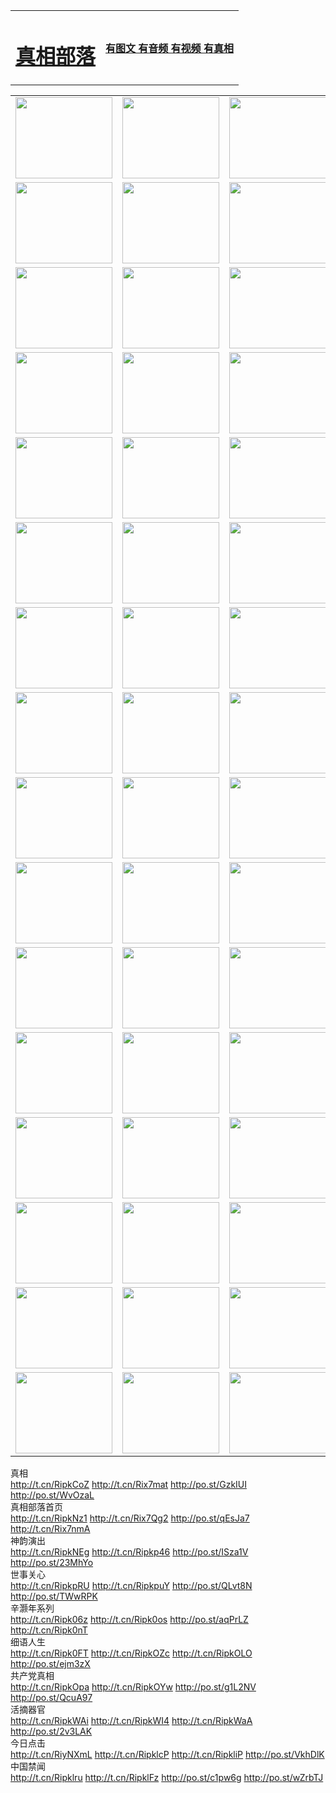 <table>
<tr>

<td>
	<H1><a href="http://43.is-a-photographer.com/zx/">真相部落</a></H1>
</td>
<td>
	<H4><a href="http://43.is-a-photographer.com/zx/">有图文 有音频 有视频 有真相</a></H4>
</td>
</tr>

</table>
<table>
<tr>
	<td><a href="http://135.sunny-love.com/xtr/107/"><img  src ="http://135.sunny-love.com/pic/2017/02/107.jpg" width="155px" height="130px"></a></td>
	<td><a href="http://135.sunny-love.com/xtr/829/"><img src ="http://135.sunny-love.com/pic/2017/02/829.jpg" width="155px" height="130px"></a></td>
	<td><a href="http://135.sunny-love.com/xtr/69/"><img  src ="http://135.sunny-love.com/pic/2017/02/69.jpg" width="155px" height="130px"></a></td>
	<td><a href="http://135.sunny-love.com/xtr/99/"><img  src ="http://135.sunny-love.com/pic/2017/02/99.jpg" width="155px" height="130px"></a></td>
</tr>
<tr>
	<td><a href="http://135.sunny-love.com/xtr/40/"><img  src ="http://135.sunny-love.com/pic/2017/02/40.jpg" width="155px" height="130px"></a></td>
	<td><a href="http://135.sunny-love.com/xtr/20/"><img  src ="http://135.sunny-love.com/pic/2017/02/20.jpg" width="155px" height="130px"></a></td>
	<td><a href="http://135.sunny-love.com/xtr/81/"><img  src ="http://135.sunny-love.com/pic/2017/02/81.jpg" width="155px" height="130px"></a></td>
	<td><a href="http://135.sunny-love.com/xtr/2/"><img  src ="http://135.sunny-love.com/pic/2017/02/2.jpg" width="155px" height="130px"></a></td>
</tr>
<tr>
	<td><a href="http://135.sunny-love.com/xtr/86/"><img  src ="http://135.sunny-love.com/pic/2017/02/86.jpg" width="155px" height="130px"></a></td>
	<td><a href="http://135.sunny-love.com/xtr/109/"><img  src ="http://135.sunny-love.com/pic/2017/02/109.jpg" width="155px" height="130px"></a></td>
	<td><a href="http://135.sunny-love.com/xtr/1378/"><img  src ="http://135.sunny-love.com/pic/2017/02/1378.jpg" width="155px" height="130px"></a></td>
	<td><a href="http://135.sunny-love.com/xtr/57/"><img  src ="http://135.sunny-love.com/pic/2017/02/57.jpg" width="155px" height="130px"></a></td>
</tr>
<tr>
	<td><a href="http://135.sunny-love.com/xtr/1219/"><img  src ="http://135.sunny-love.com/pic/2017/02/1219.jpg" width="155px" height="130px"></a></td>
	<td><a href="http://135.sunny-love.com/xtr/1220/"><img  src ="http://135.sunny-love.com/pic/2017/02/1220.jpg" width="155px" height="130px"></a></td>
	<td><a href="http://135.sunny-love.com/xtr/1221/"><img  src ="http://135.sunny-love.com/pic/2017/02/1221.jpg" width="155px" height="130px"></a></td>
	<td><a href="http://135.sunny-love.com/xtr/51/"><img  src ="http://135.sunny-love.com/pic/2017/02/51.jpg" width="155px" height="130px"></a></td>
</tr>
<tr>
	<td><a href="http://135.sunny-love.com/xtr/1055/"><img  src ="http://135.sunny-love.com/pic/2017/02/1055.jpg" width="155px" height="130px"></a></td>
	<td><a href="http://135.sunny-love.com/xtr/611/"><img  src ="http://135.sunny-love.com/pic/2017/02/611.jpg" width="155px" height="130px"></a></td>
	<td><a href="http://135.sunny-love.com/xtr/1121/"><img  src ="http://135.sunny-love.com/pic/2017/02/1121.jpg" width="155px" height="130px"></a></td>
	<td><a href="http://135.sunny-love.com/xtr/610/"><img  src ="http://135.sunny-love.com/pic/2017/02/610.jpg" width="155px" height="130px"></a></td>
</tr>
<tr>
	<td><a href="http://135.sunny-love.com/xtr/1128/"><img  src ="http://135.sunny-love.com/pic/2017/02/1128.jpg" width="155px" height="130px"></a></td>
	<td><a href="http://135.sunny-love.com/xtr/1395/"><img  src ="http://135.sunny-love.com/pic/2017/02/1406.jpg" width="155px" height="130px"></a></td>
	<td><a href="http://135.sunny-love.com/xtr/1407/"><img  src ="http://135.sunny-love.com/pic/2017/02/1407.jpg" width="155px" height="130px"></a></td>
	<td><a href="http://135.sunny-love.com/xtr/934/"><img  src ="http://135.sunny-love.com/pic/2017/02/934.jpg" width="155px" height="130px"></a></td>
</tr>
<tr>
	<td><a href="http://135.sunny-love.com/xtr/641/"><img  src ="http://135.sunny-love.com/pic/2017/02/641.jpg" width="155px" height="130px"></a></td>
	<td><a href="http://135.sunny-love.com/xtr/949/"><img  src ="http://135.sunny-love.com/pic/2017/02/949.jpg" width="155px" height="130px"></a></td>
	<td><a href="http://135.sunny-love.com/xtr/112/"><img  src ="http://135.sunny-love.com/pic/2017/02/112.jpg" width="155px" height="130px"></a></td>
	<td><a href="http://135.sunny-love.com/xtr/812/"><img  src ="http://135.sunny-love.com/pic/2017/02/812.jpg" width="155px" height="130px"></a></td>
</tr>
<tr>
	<td><a href="http://135.sunny-love.com/xtr/103/"><img  src ="http://135.sunny-love.com/pic/2017/02/103.jpg" width="155px" height="130px"></a></td>
	<td><a href="http://135.sunny-love.com/xtr/3/"><img  src ="http://135.sunny-love.com/pic/2017/02/3.jpg" width="155px" height="130px"></a></td>
	<td><A HREF="http://135.sunny-love.com/mp4/zx/2015/11/Lkmtt.mp4" target="_blank" title="莲开满天庭"><img  src="http://135.sunny-love.com/pic/2015/11/Lkmtt3480_jssor.jpg"  width="155px" height="130px"></A></td>
	<td><A HREF="http://135.sunny-love.com/mp4/zx/2015/11/2013513.mp4" target="_blank" title="飞旋的法轮"><img  src="http://135.sunny-love.com/pic/2015/11/falun480_jssor.jpg"  width="155px" height="130px"></A></td>
</tr>
<tr>
	<td><A HREF="http://135.sunny-love.com/mp4/zx/2015/11/NYParade.mp4" target="_blank" title="2004年4月10日法轮功纽约大游行"><img  src="http://135.sunny-love.com/pic/2015/11/nyparade480_jssor.jpg"  width="155px" height="130px"></A></td>
	<td><A HREF="http://135.sunny-love.com/mp4/news617/2015/05/WEB_s28093.mp4" target="_blank" title="2015年世界法轮大法日特别报导"><img  src="http://135.sunny-love.com/pic/2015/11/p6752711a666997037_jssor.jpg"  width="155px" height="130px"></A></td>
	<td><A HREF="http://135.sunny-love.com/mp4/news829/2015/11/30211_326650.mp4" target="_blank" title="沧州绑架案连审四天 民众抹泪称审好人"><img  src="http://135.sunny-love.com/pic/2015/11/changzhou2480_jssor.jpg"  width="155px" height="130px"></A></td>
	<td><A HREF="http://135.sunny-love.com/mp4/mhph/2015/10/changzhou.mp4" target="_blank" title="沧州真相--狮城血泪"><img  src="http://135.sunny-love.com/pic/2015/11/changzhou480_jssor.jpg"  width="155px" height="130px"></A></td>
</tr>
<tr>
	<td><A HREF="http://135.sunny-love.com/mp4/mhjd/mhjd_55.mp4" target="_blank" title="正义律师与无罪辩护"><img  src="http://135.sunny-love.com/pic/2015/11/wzbh480_jssor.jpg"  width="155px" height="130px"></A></td>
	<td><A HREF="http://135.sunny-love.com/mp4/zx/2015/11/layerkcs.mp4" target="_blank" title="中国的良心--高智晟律师"><img  src="http://135.sunny-love.com/pic/2015/11/layerkcs2480_jssor.jpg"  width="155px" height="130px"></A></td>
	<td><A HREF="http://135.sunny-love.com/mp4/mhph/2015/10/szxl.mp4" target="_blank" title="神州血泪--北京、大庆、广东、哈尔滨"><img  src="http://135.sunny-love.com/pic/2015/11/szxl480_jssor.jpg"  width="155px" height="130px"></A></td>
	<td><A HREF="http://135.sunny-love.com/mp4/zx/2015/11/TangShanFFXS.mp4" target="_blank" title="真相纪录片：凤凰新生"><img  src="http://135.sunny-love.com/pic/2015/11/fhxs2480_jssor.jpg"  width="155px" height="130px"></A></td>
</tr>
<tr>
	<td><A HREF="http://135.sunny-love.com/mp4/zx/2015/11/jidong.mp4" target="_blank" title="冀东监狱的罪恶"><img  src="http://135.sunny-love.com/pic/2015/11/jidong480_jssor.jpg"  width="155px" height="130px"></A></td>
	<td><A HREF="http://135.sunny-love.com/mp4/mhph/2015/10/tangshan.mp4" target="_blank" title="凤凰血泪"><img  src="http://135.sunny-love.com/pic/2015/11/tangshan480_jssor.jpg"  width="155px" height="130px"></A>
					</div></td>
	<td>	<A HREF="http://135.sunny-love.com/mp4/mhph/2015/10/zfxtzxl.mp4" target="_blank" title="政法系统罪行录--唐山篇"><img  src="http://135.sunny-love.com/pic/2015/11/zfxtzxl480_jssor.jpg"  width="155px" height="130px"></A></td>
	<td><A HREF="http://135.sunny-love.com/mp4/mhph/2015/10/QDBG.mp4" target="_blank" title="青岛悲歌"><img  src="http://135.sunny-love.com/pic/2015/10/qdbg2480_jssor.jpg"  width="155px" height="130px"></A></td>
</tr>
<tr>
	<td><A HREF="http://135.sunny-love.com/mp4/mhph/2015/10/huludao.mp4" target="_blank" title="葫芦岛永恒的见证"><img  src="http://135.sunny-love.com/pic/2015/10/huludao480_jssor.jpg"  width="155px" height="130px"></A></td>
	<td><A HREF="http://135.sunny-love.com/mp4/mhph/2015/10/qbzx.mp4" target="_blank" title="湖畔泉边听真相-济南泉城的传奇"><img  src="http://135.sunny-love.com/pic/2015/10/hupan480_jssor.jpg"  width="155px" height="130px"></A></td>
	<td><A HREF="http://135.sunny-love.com/mp4/mhph/2015/10/baoding_dvd_v2.mp4" target="_blank" title="燕赵悲歌"><img  src="http://135.sunny-love.com/pic/2015/10/yzbg480_jssor.jpg"  width="155px" height="130px"></A></td>
	<td><A HREF="http://135.sunny-love.com/mp4/zx/2015/11/meihuashi_complete_ED2.0.mp4" target="_blank" title="梅花诗完整版"><img  src="http://135.sunny-love.com/pic/2015/11/mhs480_jssor.jpg"  width="155px" height="130px"></A></td>
</tr>
<tr>
	<td><A HREF="http://135.sunny-love.com/mp4/zx/2015/11/fengbei512k.mp4" target="_blank" title="丰碑"><img  src="http://135.sunny-love.com/pic/2015/11/fongbei480_jssor.jpg"  width="155px" height="130px"></A></td>
	<td><A HREF="http://135.sunny-love.com/mp4/zx/2015/11/fytdxComplete.mp4" target="_blank" title="风雨天地行全集"><img  src="http://135.sunny-love.com/pic/2015/11/fytdxWhite480_jssor.jpg"  width="155px" height="130px"></A></td>
	<td><A HREF="http://135.sunny-love.com/mp4/zx/2015/11/JianZheng.mp4" target="_blank" title="见证"><img  src="http://135.sunny-love.com/pic/2015/11/witness480_jssor.jpg"  width="155px" height="130px"></A></td>
	<td><A HREF="http://135.sunny-love.com/mp4/mhph/2015/10/hcym.mp4" target="_blank" title="红朝阴谋"><img  src="http://135.sunny-love.com/pic/2015/10/hcym480_jssor.jpg"  width="155px" height="130px"></A></td>
</tr>
<tr>
	<td><A HREF="http://135.sunny-love.com/mp4/zx/2015/11/zfzxPalV3.mp4" target="_blank" title="是自焚还是骗局"><img  src="http://135.sunny-love.com/pic/2015/11/zfzx4805_jssor.jpg"  width="155px" height="130px"></A></td>
	<td><A HREF="http://135.sunny-love.com/mp4/zx/2015/11/lsdspMsyTd.mp4" target="_blank" title="历史的审判"><img  src="http://135.sunny-love.com/pic/2015/11/lsdsp480_jssor.jpg"  width="155px" height="130px"></A></td>
	<td><A HREF="http://135.sunny-love.com/mp4/news886/2015/11/concat886.mp4" target="_blank" title="一周全球控告江泽民"><img  src="http://135.sunny-love.com/pic/2015/11/news886480_jssor.jpg"  width="155px" height="130px"></A></td>
	<td><A HREF="http://135.sunny-love.com/mp4/news1378/2014/08/CQSD_s0_e4_v2_i0-CQSD_4-video.mp4" target="_blank" title="欧洲的抉择"><img  src="http://135.sunny-love.com/pic/2015/11/p5143421a564166643-ss_jssor.jpg"  width="155px" height="130px"></A></td>
</tr>
<tr>
	<td><A HREF="http://135.sunny-love.com/mp4/zx/2015/11/hk20150720parade.mp4" target="_blank" title="港法轮功反迫害大游行 大陆游客震撼"><img  src="http://135.sunny-love.com/pic/2015/11/281098-ss_jssor.jpg"  width="155px" height="130px"></A></td>
	<td><A HREF="http://135.sunny-love.com/mp4/zx/2015/11/20150720hkParade512k.mp4" target="_blank" title="香港法轮功720游行声援诉江潮"><img  src="http://135.sunny-love.com/pic/2015/11/2015720parade480_jssor.jpg"  width="155px" height="130px"></A></td>
	<td><A HREF="http://135.sunny-love.com/mp4/zx/2015/11/hktdc512.mp4" target="_blank" title="香港退党潮"><img  src="http://135.sunny-love.com/pic/2015/11/hktdc480_jssor.jpg"  width="155px" height="130px"></A></td>
	<td><A HREF="http://135.sunny-love.com/mp4/news413/2015/11/concat413.mp4" target="_blank" title="本月退党精选"><img  src="http://135.sunny-love.com/pic/2015/11/tuidang480_jssor.jpg"  width="155px" height="130px"></A></td>
</tr>
<tr>
	<td><A HREF="http://135.sunny-love.com/mp4/news823/2015/11/TSZG_British_1_QA_A_TSZG-61-1_XinHaoNianZuoZh_P617180.mp4" target="_blank" title="辛灏年：纪念《九评共产党》发表十周年演讲"><img  src="http://135.sunny-love.com/pic/2015/11/xhn9p10480_jssor.jpg"  width="155px" height="130px"></A></td>
	<td><A HREF="http://135.sunny-love.com/mp4/news57/2015/11/JPGCD8.mp4" target="_blank" title="【九评之八】评中国共产党的邪教本质"><img  src="http://135.sunny-love.com/pic/2015/11/9pkcd8p480_jssor.jpg"  width="155px" height="130px"></A></td>
	<td><A HREF="http://135.sunny-love.com/mp4/other/kao.Chih.Sheng_story.mp4"  target="_blank" title="超越恐惧:高智晟的故事"				style="font-size:20px;"><img src="http://135.sunny-love.com/pic/2016/12/GZS201408070902.jpg"  width="155px" height="130px">
						</A></td>
	<td><A HREF="http://135.sunny-love.com/mp4/zx/2016/11/oh10yearsInv.mp4"  target="_blank" title="纪录片《活摘 十年调查》完整版" style="font-size:20px;"><img src="http://135.sunny-love.com/pic/2016/11/10yearsOHinv.jpg"  width="155px" height="130px">
						</A></td>
</tr>
</table>








<div class="linkbox"><div class="title">真相<div id="url">  <a href="http://t.cn/RipkCoZ" target=_blank>http://t.cn/RipkCoZ</a>    <a href="http://t.cn/Rix7mat" target=_blank>http://t.cn/Rix7mat</a>    <a href="http://po.st/GzkIUI" target=_blank>http://po.st/GzkIUI</a>    <a href="http://po.st/WvOzaL" target=_blank>http://po.st/WvOzaL</a>  </div></div><div class="title">真相部落首页<div id="url">  <a href="http://t.cn/RipkNz1" target=_blank>http://t.cn/RipkNz1</a>    <a href="http://t.cn/Rix7Qg2" target=_blank>http://t.cn/Rix7Qg2</a>    <a href="http://po.st/qEsJa7" target=_blank>http://po.st/qEsJa7</a>    <a href="http://t.cn/Rix7nmA" target=_blank>http://t.cn/Rix7nmA</a>  </div></div><div class="title">神韵演出<div id="url">  <a href="http://t.cn/RipkNEg" target=_blank>http://t.cn/RipkNEg</a>    <a href="http://t.cn/Ripkp46" target=_blank>http://t.cn/Ripkp46</a>    <a href="http://po.st/ISza1V" target=_blank>http://po.st/ISza1V</a>    <a href="http://po.st/23MhYo" target=_blank>http://po.st/23MhYo</a>  </div></div><div class="title">世事关心<div id="url">  <a href="http://t.cn/RipkpRU" target=_blank>http://t.cn/RipkpRU</a>    <a href="http://t.cn/RipkpuY" target=_blank>http://t.cn/RipkpuY</a>    <a href="http://po.st/QLvt8N" target=_blank>http://po.st/QLvt8N</a>    <a href="http://po.st/TWwRPK" target=_blank>http://po.st/TWwRPK</a>  </div></div><div class="title">辛灏年系列<div id="url">  <a href="http://t.cn/Ripk06z" target=_blank>http://t.cn/Ripk06z</a>    <a href="http://t.cn/Ripk0os" target=_blank>http://t.cn/Ripk0os</a>    <a href="http://po.st/aqPrLZ" target=_blank>http://po.st/aqPrLZ</a>    <a href="http://t.cn/Ripk0nT" target=_blank>http://t.cn/Ripk0nT</a>  </div></div><div class="title">细语人生<div id="url">  <a href="http://t.cn/Ripk0FT" target=_blank>http://t.cn/Ripk0FT</a>    <a href="http://t.cn/RipkOZc" target=_blank>http://t.cn/RipkOZc</a>    <a href="http://t.cn/RipkOLO" target=_blank>http://t.cn/RipkOLO</a>    <a href="http://po.st/ejm3zX" target=_blank>http://po.st/ejm3zX</a>  </div></div><div class="title">共产党真相<div id="url">  <a href="http://t.cn/RipkOpa" target=_blank>http://t.cn/RipkOpa</a>    <a href="http://t.cn/RipkOYw" target=_blank>http://t.cn/RipkOYw</a>    <a href="http://po.st/g1L2NV" target=_blank>http://po.st/g1L2NV</a>    <a href="http://po.st/QcuA97" target=_blank>http://po.st/QcuA97</a>  </div></div><div class="title">活摘器官<div id="url">  <a href="http://t.cn/RipkWAi" target=_blank>http://t.cn/RipkWAi</a>    <a href="http://t.cn/RipkWI4" target=_blank>http://t.cn/RipkWI4</a>    <a href="http://t.cn/RipkWaA" target=_blank>http://t.cn/RipkWaA</a>    <a href="http://po.st/2v3LAK" target=_blank>http://po.st/2v3LAK</a>  </div></div><div class="title">今日点击<div id="url">  <a href="http://t.cn/RiyNXmL" target=_blank>http://t.cn/RiyNXmL</a>    <a href="http://t.cn/RipklcP" target=_blank>http://t.cn/RipklcP</a>    <a href="http://t.cn/RipkliP" target=_blank>http://t.cn/RipkliP</a>    <a href="http://po.st/VkhDlK" target=_blank>http://po.st/VkhDlK</a>  </div></div><div class="title">中国禁闻<div id="url">  <a href="http://t.cn/Ripklru" target=_blank>http://t.cn/Ripklru</a>    <a href="http://t.cn/RipklFz" target=_blank>http://t.cn/RipklFz</a>    <a href="http://po.st/c1pw6g" target=_blank>http://po.st/c1pw6g</a>    <a href="http://po.st/wZrbTJ" target=_blank>http://po.st/wZrbTJ</a>  </div></div></div>
